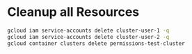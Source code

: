 # Cleanup all Resources

```sh
gcloud iam service-accounts delete cluster-user-1 -q
gcloud iam service-accounts delete cluster-user-2 -q
gcloud container clusters delete permissions-test-cluster
```

